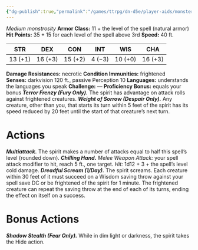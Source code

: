 ```yaml
---
{"dg-publish":true,"permalink":"/games/ttrpg/dn-d5e/player-aids/monsters/shadow-spirit/","tags":["TTRPG/DND/5e"],"noteIcon":""}
---
```




_Medium monstrosity_
**Armor Class:** 11 + the level of the spell (natural armor)
**Hit Points:** 35 + 15 for each level of the spell above 3rd
**Speed:** 40 ft.

|STR|DEX|CON|INT|WIS|CHA|
|---|---|---|---|---|---|
|13 (+1)|16 (+3)|15 (+2)|4 (−3)|10 (+0)|16 (+3)|


**Damage Resistances:** necrotic
**Condition Immunities:** frightened
**Senses:** darkvision 120 ft., passive Perception 10
**Languages:** understands the languages you speak
**Challenge:** —
**Proficiency Bonus:** equals your bonus
**_Terror Frenzy (Fury Only)._** The spirit has advantage on attack rolls against frightened creatures.
**_Weight of Sorrow (Despair Only)._** Any creature, other than you, that starts its turn within 5 feet of the spirit has its speed reduced by 20 feet until the start of that creature’s next turn.


# Actions
**_Multiattack._** The spirit makes a number of attacks equal to half this spell’s level (rounded down).
**_Chilling Hand._** _Melee Weapon Attack:_ your spell attack modifier to hit, reach 5 ft., one target. _Hit:_ 1d12 + 3 + the spell’s level cold damage.
**_Dreadful Scream (1/Day)._** The spirit screams. Each creature within 30 feet of it must succeed on a Wisdom saving throw against your spell save DC or be frightened of the spirit for 1 minute. The frightened creature can repeat the saving throw at the end of each of its turns, ending the effect on itself on a success.

# Bonus Actions
**_Shadow Stealth (Fear Only)._** While in dim light or darkness, the spirit takes the Hide action.